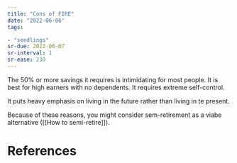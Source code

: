 ```yaml
---
title: "Cons of FIRE"
date: "2022-06-06"
tags:

- "seedlings"
sr-due: 2022-06-07
sr-interval: 1
sr-ease: 230
---
```


The 50% or more savings it requires is intimidating for most people. It is best for high earners with no dependents. It requires extreme self-control.

It puts heavy emphasis on living in the future rather than living in te present.

Because of these reasons, you might consider sem-retirement as a viabe alternative ([[How to semi-retire]]).

# References
